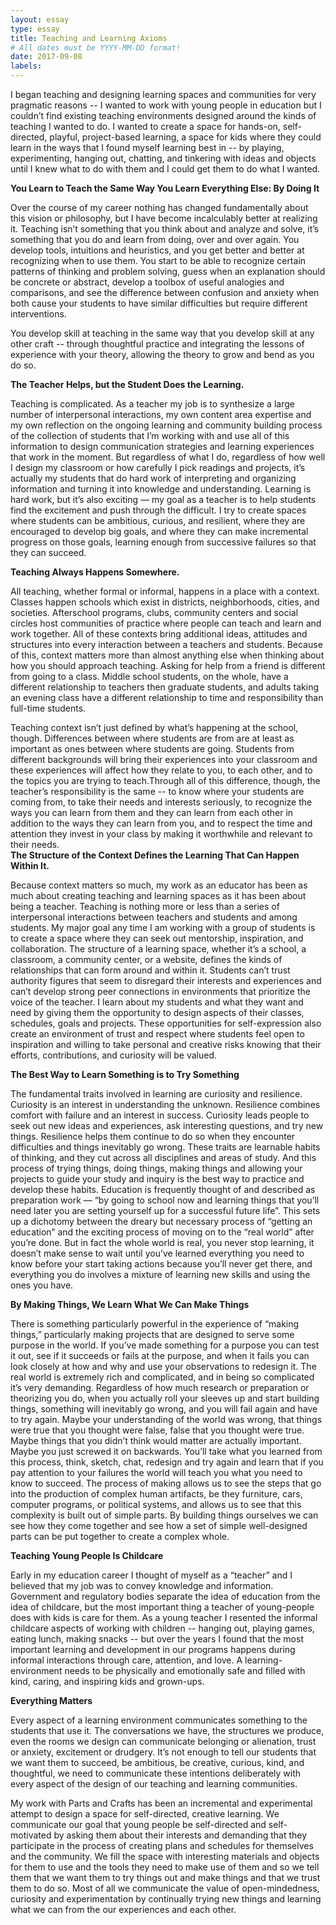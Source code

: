 ```yaml
---
layout: essay
type: essay
title: Teaching and Learning Axioms
# All dates must be YYYY-MM-DD format!
date: 2017-09-08
labels:
---
```


I began teaching and designing learning spaces and communities for very pragmatic reasons -- I wanted to work with young people in education but I couldn’t find existing teaching environments designed around the kinds of teaching I wanted to do.   I wanted to create a space for hands-on, self-directed, playful, project-based learning, a space for kids  where they could learn in the ways that I found myself learning best in -- by playing, experimenting, hanging out, chatting, and tinkering with ideas and objects until I knew what to do with them and I could get them to do what I wanted.  

**You Learn to Teach the Same Way You Learn Everything Else: By Doing It**

Over the course of my career nothing has changed fundamentally about this vision or philosophy, but I have become incalculably better at realizing it.  Teaching isn’t something that you think about and analyze and solve, it’s something that you do and learn from doing, over and over again.  You develop tools, intuitions and heuristics, and you get better and better at recognizing when to use them.  You start to be able to recognize certain patterns of thinking and problem solving, guess when an explanation should be concrete or abstract, develop a toolbox of useful analogies and comparisons, and see the difference between confusion and anxiety when both cause your students to have similar difficulties but require different interventions.  

You develop skill at teaching in the same way that you develop skill at any other craft -- through thoughtful practice and integrating the lessons of experience with your theory, allowing the theory to grow and bend as you do so.  

**The Teacher Helps, but the Student Does the Learning.**

Teaching is complicated.  As a teacher my job is to synthesize a large number of interpersonal interactions, my own content area expertise and my own reflection on the ongoing learning and community building process of the collection of students that I’m working with and use all of this information to design communication strategies and learning experiences that work in the moment.  But regardless of what I do, regardless of how well I design my classroom or how carefully I pick readings and projects, it’s actually my students that do hard work of interpreting and organizing information and turning it into knowledge and understanding.  Learning is hard work, but it’s also exciting — my goal as a teacher is to help students find the excitement and push through the difficult.  I try to create spaces where students can be ambitious, curious, and resilient, where they are encouraged to develop big goals, and where they can make incremental progress on those goals, learning enough from successive failures so that they can succeed. 

**Teaching Always Happens Somewhere.**

All teaching, whether formal or informal, happens in a place with a context.  Classes happen schools which exist in districts, neighborhoods, cities, and societies.  Afterschool programs, clubs, community centers and social circles host communities of practice where people can teach and learn and work together.  All of these contexts bring additional ideas, attitudes and structures into every interaction between a teachers and students.  Because of this, context matters more than almost anything else when thinking about how you should approach teaching.  Asking for help from a friend is different from going to a class.  Middle school students, on the whole, have a different relationship to teachers then graduate students, and adults taking an evening class have a different relationship to time and responsibility than full-time students.  

Teaching context isn’t just defined by what’s happening at the school, though.  Differences between where students are from are at least as important as ones between where students are going.  Students from different backgrounds will bring their experiences into your classroom and these experiences will affect how they relate to you, to each other, and to the topics you are trying to teach.Through all of this difference, though, the teacher’s responsibility is the same -- to know where your students are coming from, to take their needs and interests seriously, to recognize the ways you can learn from them and they can learn from each other in addition to the ways they can learn from you, and to respect the time and attention they invest in your class by making it worthwhile and relevant to their needs.  
**The Structure of the Context Defines the Learning That Can Happen Within It.**

Because context matters so much, my work as an educator has been as much about creating teaching and learning spaces as it has been about being a teacher.  Teaching is nothing more or less than a series of interpersonal interactions between teachers and students and among students.  My major goal any time I am working with a group of students is to create a space where they can seek out mentorship, inspiration, and collaboration.  The structure of a learning space, whether it’s a school, a classroom, a community center, or a website, defines the kinds of relationships that can form around and within it.  Students can’t trust authority figures that seem to disregard their interests and experiences and can’t develop strong peer connections in environments that prioritize the voice of the teacher.  I learn about my students and what they want and need by giving them the opportunity to design aspects of their classes, schedules, goals and projects.  These opportunities for self-expression also create an environment of trust and respect where students feel open to inspiration and willing to take personal and creative risks knowing that their efforts, contributions, and curiosity will be valued.

**The Best Way to Learn Something is to Try Something**

The fundamental traits involved in learning are curiosity and resilience.  Curiosity is an interest in understanding the unknown.  Resilience combines comfort with failure and an interest in success.  Curiosity leads people to seek out new ideas and experiences, ask interesting questions, and try new things.   Resilience helps them continue to do so when they encounter difficulties and things inevitably go wrong.  These traits are learnable habits of thinking, and they cut across all disciplines and areas of study.  And this process of trying things, doing things, making things and allowing your projects to guide your study and inquiry is the best way to practice and develop these habits.
Education is frequently thought of and described as preparation work — “by going to school now and learning things that you’ll need later you are setting yourself up for a successful future life”.  This sets up a dichotomy between the dreary but necessary process of “getting an education” and the exciting process of moving on to the “real world” after you’re done.  But in fact the whole world is real, you never stop learning, it doesn’t make sense to wait until you’ve learned everything you need to know before your start taking actions because you’ll never get there, and everything you do involves a mixture of learning new skills and using the ones you have.  

**By Making Things, We Learn What We Can Make Things**

There is something particularly powerful in the experience of “making things,” particularly making projects that are designed to serve some purpose in the world.  If you’ve made something for a purpose you can test it out, see if it succeeds or fails at the purpose, and when it fails you can look closely at how and why and use your observations to redesign it.  The real world is extremely rich and complicated, and in being so complicated it’s very demanding.  Regardless of how much research or preparation or theorizing you do, when you actually roll your sleeves up and start building things, something will inevitably go wrong, and you will fail again and have to try again.  Maybe your understanding of the world was wrong, that things were true that you thought were false, false that you thought were true.  Maybe things that you didn’t think would matter are actually important.  Maybe you just screwed it on backwards.  You’ll take what you learned from this process, think, sketch, chat, redesign and try again and learn that if you pay attention to your failures the world will teach you what you need to know to succeed.  The process of making allows us to see the steps that go into the production of complex human artifacts, be they furniture, cars, computer programs, or political systems, and allows us to see that this complexity is built out of simple parts.  By building things ourselves we can see how they come together and see how a set of simple well-designed parts can be put together to create a complex whole.

**Teaching Young People Is Childcare**

Early in my education career I thought of myself as a “teacher” and I believed that my job was to convey knowledge and information.  Government and regulatory bodies separate the idea of education from the idea of childcare,  but the most important thing a teacher of young-people does with kids is care for them.  As a young teacher I resented the informal childcare aspects of working with children -- hanging out, playing games, eating lunch, making snacks -- but over the years I found that the most important learning and development in our programs happens during informal interactions through care, attention, and love.   A learning-environment needs to be physically and emotionally safe and filled with kind, caring, and inspiring kids and grown-ups.

**Everything Matters**

Every aspect of a learning environment communicates something to the students that use it.  The conversations we have, the structures we produce, even the rooms we design can communicate belonging or alienation, trust or anxiety, excitement or drudgery.  It’s not enough to tell our students that we want them to succeed, be ambitious, be creative, curious, kind, and thoughtful, we need to communicate these intentions deliberately with every aspect of the design of our teaching and learning communities.  

My work with Parts and Crafts has been an incremental and experimental attempt to design a space for self-directed, creative learning.  We communicate our goal that young people be self-directed and self-motivated by asking them about their interests and demanding that they participate in the process of creating plans and schedules for themselves and the community.  We fill the space with interesting materials and objects for them to use and the tools they need to make use  of them and so we tell them that we want them to try things out and make things and that we trust them to do so.  Most of all we communicate the value of open-mindedness,  curiosity and experimentation by continually trying new things and  learning what we can from the our experiences and each other.
